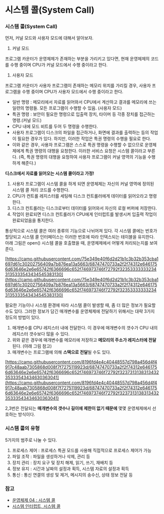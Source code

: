 # 시스템 콜(System Call)

### **시스템 콜(System Call)**

먼저, 커널 모드와 사용자 모드에 대해서 알아보자.

1. 커널 모드

프로그램 카운터가 운영체제가 존재하는 부분을 가리키고 있다면, 현재 운영체제의 코드를 수행 중이며 CPU가 커널 모드에서 수행 중이라고 한다.

1. 사용자 모드

프로그램 카운터가 사용자 프로그램이 존재하는 메모리 위치를 가리킬 경우, 사용자 프로그램을 수행 중이며 CPU가 사용자 모드에서 수행 중이라고 한다.

- 일반 명령 : 메모리에서 자료를 읽어와서 CPU에서 계산하고 결과를 메모리에 쓰는 일련의 명령들. 모든 프로그램이 수행할 수 있음. (사용자 모드)
- 특권 명령 : 보안이 필요한 명령으로 입출력 장치, 타이머 등 각종 장치를 접근하는 명령.(커널 모드)
- CPU 내에 모드 비트를 두어 두 명령을 수행한다.
- 사용자 프로그램이 디스크의 파일을 접근하거나, 화면에 결과를 출력하는 등의 작업이 필요한 경우가 있다. 하지만, 이러한 작업은 특권 명령의 수행을 필요로 한다.
- 이와 같은 경우, 사용자 프로그램은 스스로 특권 명령을 수행할 수 없으므로 운영체제에게 특권 명령의 대행을 요청한다. 이러한 서비스 요청은 시스템 콜이라고 부른다. (즉, 특권 명령의 대행을 요청하여 사용자 프로그램이 커널 영역의 기능을 수행하게 해준다.)

**디스크에서 자료를 읽어오는 시스템 콜이라고 가정!**

1. 사용자 프로그램이 시스템 콜을 하게 되면 운영체제는 자신의 커널 영역에 정의된 시스템 콜 처리 코드를 수행한다.
2. CPU가 컨트롤 레지스터를 세팅해 디스크 컨트롤러에게 데이터를 읽어오라고 명령한다.
3. 디스크 컨트롤러는 디스크로부터 데이터를 읽어와서 자신의 로컬 버퍼에 저장한다.
4. 작업이 완료되면 디스크 컨트롤러가 CPU에게 인터럽트를 발생시켜 입출력 작업이 완료되었음을 통지한다.

통상적으로 시스템 콜은 여러 종류의 기능으로 나뉘어져 있다. 각 시스템 콜에는 번호가 할당되고 시스템 콜 인터페이스는 이러한 번호에 따라 인덱스되는 테이블을 유지한다. 아래 그림은 open() 시스템 콜을 호출했을 때, 운영체제에서 어떻게 처리되는지를 보여준다.

[https://camo.githubusercontent.com/75e349e40f6d2d21b1c3b32b353cba1697d61c30202756409a7b876ea13a5663/68747470733a2f2f74312e6461756d63646e2e6e65742f6366696c652f746973746f72792f323533333332343135333543434545383130](https://camo.githubusercontent.com/75e349e40f6d2d21b1c3b32b353cba1697d61c30202756409a7b876ea13a5663/68747470733a2f2f74312e6461756d63646e2e6e65742f6366696c652f746973746f72792f323533333332343135333543434545383130)

필요한 기능이나 시스템 환경에 따라 시스템 콜이 발생할 때, 좀 더 많은 정보가 필요할 수도 있다. 그러한 정보가 담긴 매개변수를 운영체제에 전달하기 위해서는 대략 3가지 정도의 방법이 있다.

1. 매개변수를 CPU 레지스터 내에 전달한다. 이 경우에 매개변수의 갯수가 CPU 내의 레지스터 갯수보다 많을 수 있다.
2. 위와 같은 경우에 매개변수를 메모리에 저장하고 **메모리의 주소가 레지스터에 전달**된다. (아래 그림 참고)
3. 매개변수는 프로그램에 의해 **스택으로 전달**될 수도 있다.

[https://camo.githubusercontent.com/8196fd4e4c40448557d798a456d4f4917c48aab7305868d008f7f7275119923d/68747470733a2f2f74312e6461756d63646e2e6e65742f6366696c652f746973746f72792f323731313831343235333543434630363041](https://camo.githubusercontent.com/8196fd4e4c40448557d798a456d4f4917c48aab7305868d008f7f7275119923d/68747470733a2f2f74312e6461756d63646e2e6e65742f6366696c652f746973746f72792f323731313831343235333543434630363041)

2,3번은 전달되는 **매개변수의 갯수나 길이에 제한이 없기 때문에** 몇몇 운영체제에서 선호하는 방식이다.

### **시스템 콜의 유형**

5가지의 범주로 나눌 수 있다.

1. 프로세스 제어 : 프로세스 특권 모드를 사용해 직접적으로 프로세스 제어가 가능
2. 파일 조작 : 파일을 생성하거나 삭제, 관리 등
3. 장치 관리 : 장치 요구 및 장치 해제, 읽기, 쓰기, 재배치 등
4. 정보 유지 : 시간과 날짜의 설정과 획득, 시스템 자료의 설정과 획득
5. 통신 : 통신 연결의 생성 및 제거, 메시지의 송수신, 상태 정보 전달 등

### **참고**

- [운영체제 04 : 시스템 콜](https://luckyyowu.tistory.com/133)
- [시스템 인터럽트, 시스템 콜](https://luckyyowu.tistory.com/2)
